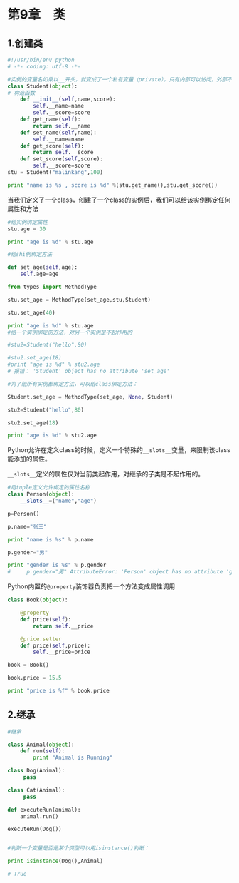 # 第9章　类

## 1.创建类

```python
#!/usr/bin/env python
# -*- coding: utf-8 -*-

#实例的变量名如果以__开头，就变成了一个私有变量（private），只有内部可以访问，外部不能访问
class Student(object):
# 构造函数
    def __init__(self,name,score):
        self.__name=name
        self.__score=score
    def get_name(self):
        return self.__name
    def set_name(self,name):
        self.__name=name
    def get_score(self):
        return self.__score
    def set_score(self,score):
        self.__score=score
stu = Student("malinkang",100)

print "name is %s , score is %d" %(stu.get_name(),stu.get_score())
```

当我们定义了一个class，创建了一个class的实例后，我们可以给该实例绑定任何属性和方法

```python
#给实例绑定属性
stu.age = 30

print "age is %d" % stu.age

#给shi例绑定方法

def set_age(self,age):
    self.age=age

from types import MethodType

stu.set_age = MethodType(set_age,stu,Student)

stu.set_age(40)

print "age is %d" % stu.age
#给一个实例绑定的方法，对另一个实例是不起作用的

#stu2=Student("hello",80)

#stu2.set_age(18)
#print "age is %d" % stu2.age
# 报错： 'Student' object has no attribute 'set_age'

#为了给所有实例都绑定方法，可以给class绑定方法：

Student.set_age = MethodType(set_age, None, Student)

stu2=Student("hello",80)

stu2.set_age(18)

print "age is %d" % stu2.age
```

Python允许在定义class的时候，定义一个特殊的`__slots__`变量，来限制该class能添加的属性。

`__slots__`定义的属性仅对当前类起作用，对继承的子类是不起作用的。

```python
#用tuple定义允许绑定的属性名称
class Person(object):
    __slots__=("name","age")

p=Person()

p.name="张三"

print "name is %s" % p.name

p.gender="男"

print "gender is %s" % p.gender
#     p.gender="男" AttributeError: 'Person' object has no attribute 'gender'
```

Python内置的`@property`装饰器负责把一个方法变成属性调用

```python
class Book(object):

    @property
    def price(self):
        return self.__price

    @price.setter
    def price(self,price):
        self.__price=price

book = Book()

book.price = 15.5

print "price is %f" % book.price
```

## 2.继承  <a id="2.&#x7EE7;&#x627F;"></a>

```python
#继承

class Animal(object):
    def run(self):
        print "Animal is Running"

class Dog(Animal):
     pass

class Cat(Animal):
     pass

def executeRun(animal):
    animal.run()

executeRun(Dog())


#判断一个变量是否是某个类型可以用isinstance()判断：

print isinstance(Dog(),Animal)

# True
```

